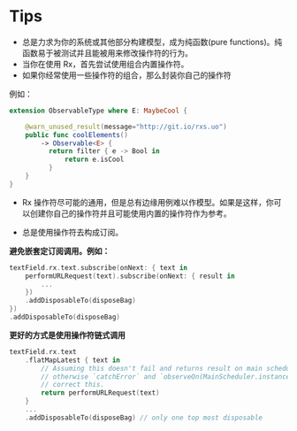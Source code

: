 Tips
====

* 总是力求为你的系统或其他部分构建模型，成为纯函数(pure functions)。纯函数易于被测试并且能被用来修改操作符的行为。
* 当你在使用 Rx，首先尝试使用组合内置操作符。
* 如果你经常使用一些操作符的组合，那么封装你自己的操作符

例如：

```swift
extension ObservableType where E: MaybeCool {

    @warn_unused_result(message="http://git.io/rxs.uo")
    public func coolElements()
        -> Observable<E> {
          return filter { e -> Bool in
              return e.isCool
          }
    }
}
```

  * Rx 操作符尽可能的通用，但是总有边缘用例难以作模型。如果是这样，你可以创建你自己的操作符并且可能使用内置的操作符作为参考。

  * 总是使用操作符去构成订阅。

  **避免嵌套定订阅调用。例如：**

  ```swift
  textField.rx.text.subscribe(onNext: { text in
      performURLRequest(text).subscribe(onNext: { result in
          ...
      })
      .addDisposableTo(disposeBag)
  })
  .addDisposableTo(disposeBag)
  ```

  **更好的方式是使用操作符链式调用**

  ```swift
  textField.rx.text
      .flatMapLatest { text in
          // Assuming this doesn't fail and returns result on main scheduler,
          // otherwise `catchError` and `observeOn(MainScheduler.instance)` can be used to
          // correct this.
          return performURLRequest(text)
      }
      ...
      .addDisposableTo(disposeBag) // only one top most disposable
  ```
